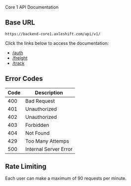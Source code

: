 Core 1 API Documentation

## Base URL

```
https://backend-core1.axleshift.com/api/v1/
```

Click the links below to access the documentation:

-   [/auth](./auth.md)
-   [/freight](./freight.md)
-   [/track](./track.md)

## Error Codes

| Code | Description           |
| ---- | --------------------- |
| 400  | Bad Request           |
| 401  | Unauthorized          |
| 402  | Unauthorized          |
| 403  | Forbidden             |
| 404  | Not Found             |
| 429  | Too Many Attemps      |
| 500  | Internal Server Error |

## Rate Limiting

Each user can make a maximum of 90 requests per minute.
